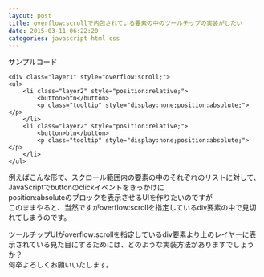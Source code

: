 ```yaml
---
layout: post
title: overflow:scrollで内包されている要素の中のツールチップの実装がしたい
date: 2015-03-11 06:22:20
categories: javascript html css
---
```

<!-- {% raw %} -->
<p>サンプルコード</p>

<pre><code>&lt;div class="layer1" style="overflow:scroll;"&gt;
&lt;ul&gt;
    &lt;li class="layer2" style="position:relative;"&gt;
        &lt;button&gt;btn&lt;/button&gt;
        &lt;p class="tooltip" style="display:none;position:absolute;"&gt;&lt;/p&gt;
    &lt;/li&gt;
    &lt;li class="layer2" style="position:relative;"&gt;
        &lt;button&gt;btn&lt;/button&gt;
        &lt;p class="tooltip" style="display:none;position:absolute;"&gt;&lt;/p&gt;
    &lt;/li&gt;
&lt;/ul&gt;
</code></pre>

<p></p>

<p>例えばこんな形で、スクロール範囲内の要素の中のそれぞれのリストに対して、<br>
JavaScriptでbuttonのclickイベントをきっかけに<br>
position:absoluteのブロックを表示させるUIを作りたいのですが<br>
このままやると、当然ですがoverflow:scrollを指定しているdiv要素の中で見切れてしまうのです。</p>

<p>ツールチップUIがoverflow:scrollを指定しているdiv要素より上のレイヤーに表示されている見た目にするためには、どのような実装方法がありますでしょうか？<br>
何卒よろしくお願いいたします。</p>
<!-- {% endraw %} -->
